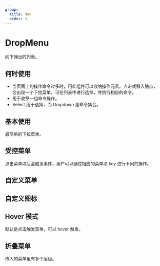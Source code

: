 ```yaml
---
group:
  title: Nav
  order: 4
---
```


# DropMenu

向下弹出的列表。

## 何时使用

- 当页面上的操作命令过多时，用此组件可以收纳操作元素。点击或移入触点，会出现一个下拉菜单。可在列表中进行选择，并执行相应的命令。
- 用于收罗一组命令操作。
- Select 用于选择，而 Dropdown 是命令集合。

## 基本使用

最简单的下拉菜单。
<code src="./document/basic.tsx"></code>

## 受控菜单

点击菜单项后会触发事件，用户可以通过相应的菜单项 key 进行不同的操作。
<code src="./document/control.tsx"></code>

## 自定义菜单

<code src="./document/as.tsx"></code>

## 自定义图标

<code src="./document/iconAfter.tsx"></code>

## Hover 模式

默认是点击触发菜单，可以 hover 触发。
<code src="./document/hover.tsx"></code>

## 折叠菜单

传入的菜单里有多个层级。
<code src="./document/children.tsx"></code>
